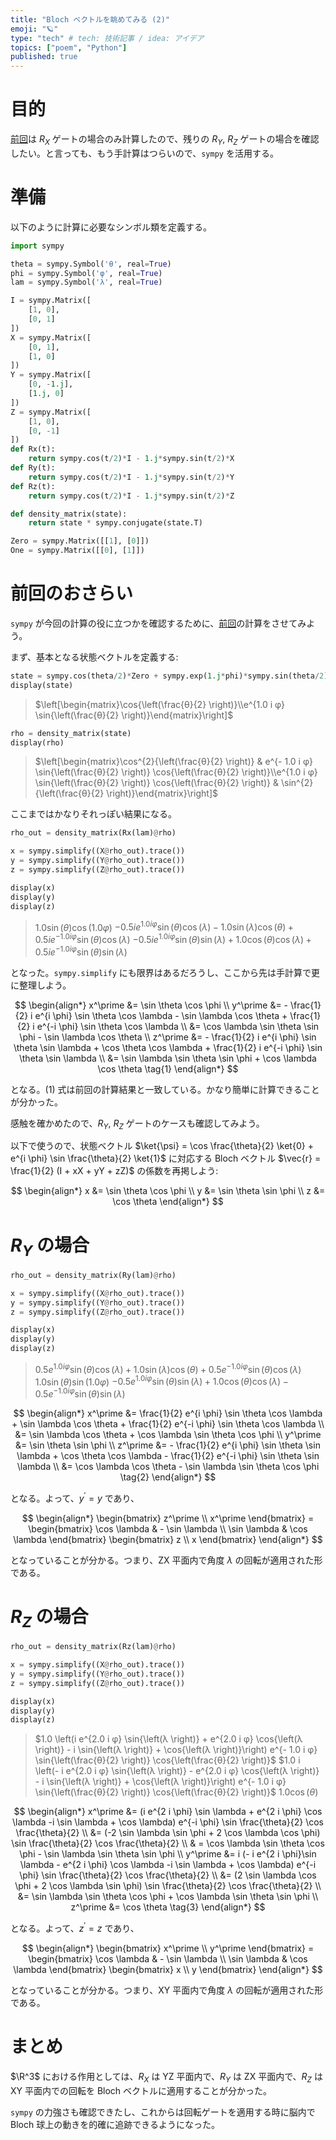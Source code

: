 ```yaml
---
title: "Bloch ベクトルを眺めてみる (2)"
emoji: "🪐"
type: "tech" # tech: 技術記事 / idea: アイデア
topics: ["poem", "Python"]
published: true
---
```


# 目的

[前回](/derwind/articles/dwd-bloch-vector)は $R_X$ ゲートの場合のみ計算したので、残りの $R_Y$, $R_Z$ ゲートの場合を確認したい。と言っても、もう手計算はつらいので、`sympy` を活用する。

# 準備

以下のように計算に必要なシンボル類を定義する。

```python
import sympy

theta = sympy.Symbol('θ', real=True)
phi = sympy.Symbol('φ', real=True)
lam = sympy.Symbol('λ', real=True)

I = sympy.Matrix([
    [1, 0],
    [0, 1]
])
X = sympy.Matrix([
    [0, 1],
    [1, 0]
])
Y = sympy.Matrix([
    [0, -1.j],
    [1.j, 0]
])
Z = sympy.Matrix([
    [1, 0],
    [0, -1]
])
def Rx(t):
    return sympy.cos(t/2)*I - 1.j*sympy.sin(t/2)*X
def Ry(t):
    return sympy.cos(t/2)*I - 1.j*sympy.sin(t/2)*Y
def Rz(t):
    return sympy.cos(t/2)*I - 1.j*sympy.sin(t/2)*Z

def density_matrix(state):
    return state * sympy.conjugate(state.T)

Zero = sympy.Matrix([[1], [0]])
One = sympy.Matrix([[0], [1]])
```

# 前回のおさらい

`sympy` が今回の計算の役に立つかを確認するために、[前回](/derwind/articles/dwd-bloch-vector)の計算をさせてみよう。

まず、基本となる状態ベクトルを定義する:

```python
state = sympy.cos(theta/2)*Zero + sympy.exp(1.j*phi)*sympy.sin(theta/2)*One
display(state)
```

> $\left[\begin{matrix}\cos{\left(\frac{θ}{2} \right)}\\e^{1.0 i φ} \sin{\left(\frac{θ}{2} \right)}\end{matrix}\right]$

```python
rho = density_matrix(state)
display(rho)
```

> $\left[\begin{matrix}\cos^{2}{\left(\frac{θ}{2} \right)} & e^{- 1.0 i φ} \sin{\left(\frac{θ}{2} \right)} \cos{\left(\frac{θ}{2} \right)}\\e^{1.0 i φ} \sin{\left(\frac{θ}{2} \right)} \cos{\left(\frac{θ}{2} \right)} & \sin^{2}{\left(\frac{θ}{2} \right)}\end{matrix}\right]$

ここまではかなりそれっぽい結果になる。

```python
rho_out = density_matrix(Rx(lam)@rho)

x = sympy.simplify((X@rho_out).trace())
y = sympy.simplify((Y@rho_out).trace())
z = sympy.simplify((Z@rho_out).trace())

display(x)
display(y)
display(z)
```

> $1.0 \sin{\left(θ \right)} \cos{\left(1.0 φ \right)}$
> $- 0.5 i e^{1.0 i φ} \sin{\left(θ \right)} \cos{\left(λ \right)} - 1.0 \sin{\left(λ \right)} \cos{\left(θ \right)} + 0.5 i e^{- 1.0 i φ} \sin{\left(θ \right)} \cos{\left(λ \right)}$
> $- 0.5 i e^{1.0 i φ} \sin{\left(θ \right)} \sin{\left(λ \right)} + 1.0 \cos{\left(θ \right)} \cos{\left(λ \right)} + 0.5 i e^{- 1.0 i φ} \sin{\left(θ \right)} \sin{\left(λ \right)}$

となった。`sympy.simplify` にも限界はあるだろうし、ここから先は手計算で更に整理しよう。

$$
\begin{align*}
x^\prime &= \sin \theta \cos \phi \\
y^\prime &= - \frac{1}{2} i e^{i \phi} \sin \theta \cos \lambda - \sin \lambda \cos \theta + \frac{1}{2} i e^{-i \phi} \sin \theta \cos \lambda \\
&= \cos \lambda \sin \theta \sin \phi - \sin \lambda \cos \theta \\
z^\prime &= - \frac{1}{2} i e^{i \phi} \sin \theta \sin \lambda + \cos \theta \cos \lambda + \frac{1}{2} i e^{-i \phi} \sin \theta \sin \lambda \\
&= \sin \lambda \sin \theta \sin \phi + \cos \lambda \cos \theta
\tag{1}
\end{align*}
$$

となる。(1) 式は前回の計算結果と一致している。かなり簡単に計算できることが分かった。

感触を確かめたので、$R_Y$, $R_Z$ ゲートのケースも確認してみよう。

以下で使うので、状態ベクトル $\ket{\psi} = \cos \frac{\theta}{2} \ket{0} + e^{i \phi} \sin \frac{\theta}{2} \ket{1}$ に対応する Bloch ベクトル $\vec{r} = \frac{1}{2} (I + xX + yY + zZ)$ の係数を再掲しよう:

$$
\begin{align*}
x &= \sin \theta \cos \phi \\
y &= \sin \theta \sin \phi \\
z &= \cos \theta
\end{align*}
$$

# $R_Y$ の場合

```python
rho_out = density_matrix(Ry(lam)@rho)

x = sympy.simplify((X@rho_out).trace())
y = sympy.simplify((Y@rho_out).trace())
z = sympy.simplify((Z@rho_out).trace())

display(x)
display(y)
display(z)
```

> $0.5 e^{1.0 i φ} \sin{\left(θ \right)} \cos{\left(λ \right)} + 1.0 \sin{\left(λ \right)} \cos{\left(θ \right)} + 0.5 e^{- 1.0 i φ} \sin{\left(θ \right)} \cos{\left(λ \right)}$
> $1.0 \sin{\left(θ \right)} \sin{\left(1.0 φ \right)}$
> $- 0.5 e^{1.0 i φ} \sin{\left(θ \right)} \sin{\left(λ \right)} + 1.0 \cos{\left(θ \right)} \cos{\left(λ \right)} - 0.5 e^{- 1.0 i φ} \sin{\left(θ \right)} \sin{\left(λ \right)}$

$$
\begin{align*}
x^\prime &= \frac{1}{2} e^{i \phi} \sin \theta \cos \lambda + \sin \lambda \cos \theta + \frac{1}{2} e^{-i \phi} \sin \theta \cos \lambda \\
&= \sin \lambda \cos \theta + \cos \lambda \sin \theta \cos \phi \\
y^\prime &= \sin \theta \sin \phi \\
z^\prime &= - \frac{1}{2} e^{i \phi} \sin \theta \sin \lambda + \cos \theta \cos \lambda - \frac{1}{2} e^{-i \phi} \sin \theta \sin \lambda \\
&= \cos \lambda \cos \theta - \sin \lambda \sin \theta \cos \phi
\tag{2}
\end{align*}
$$

となる。よって、$y^\prime = y$ であり、

$$
\begin{align*}
\begin{bmatrix}
z^\prime \\ x^\prime
\end{bmatrix} = \begin{bmatrix}
\cos \lambda & - \sin \lambda \\
\sin \lambda & \cos \lambda
\end{bmatrix} \begin{bmatrix}
z \\ x
\end{bmatrix}
\end{align*}
$$

となっていることが分かる。つまり、ZX 平面内で角度 $\lambda$ の回転が適用された形である。

# $R_Z$ の場合

```python
rho_out = density_matrix(Rz(lam)@rho)

x = sympy.simplify((X@rho_out).trace())
y = sympy.simplify((Y@rho_out).trace())
z = sympy.simplify((Z@rho_out).trace())

display(x)
display(y)
display(z)
```

> $1.0 \left(i e^{2.0 i φ} \sin{\left(λ \right)} + e^{2.0 i φ} \cos{\left(λ \right)} - i \sin{\left(λ \right)} + \cos{\left(λ \right)}\right) e^{- 1.0 i φ} \sin{\left(\frac{θ}{2} \right)} \cos{\left(\frac{θ}{2} \right)}$
> $1.0 i \left(- i e^{2.0 i φ} \sin{\left(λ \right)} - e^{2.0 i φ} \cos{\left(λ \right)} - i \sin{\left(λ \right)} + \cos{\left(λ \right)}\right) e^{- 1.0 i φ} \sin{\left(\frac{θ}{2} \right)} \cos{\left(\frac{θ}{2} \right)}$
> $1.0 \cos{\left(θ \right)}$

$$
\begin{align*}
x^\prime &= (i e^{2 i \phi} \sin \lambda + e^{2 i \phi} \cos \lambda -i \sin \lambda + \cos \lambda) e^{-i \phi} \sin \frac{\theta}{2} \cos \frac{\theta}{2} \\
&= (-2 \sin \lambda \sin \phi + 2 \cos \lambda \cos \phi) \sin \frac{\theta}{2} \cos \frac{\theta}{2} \\
& = \cos \lambda \sin \theta \cos \phi - \sin \lambda \sin \theta \sin \phi \\
y^\prime &= i (- i e^{2 i \phi}\sin \lambda - e^{2 i \phi} \cos \lambda -i \sin \lambda + \cos \lambda) e^{-i \phi} \sin \frac{\theta}{2} \cos \frac{\theta}{2} \\
&= (2 \sin \lambda \cos \phi + 2 \cos \lambda \sin \phi) \sin \frac{\theta}{2} \cos \frac{\theta}{2} \\
&= \sin \lambda \sin \theta \cos \phi + \cos \lambda \sin \theta \sin \phi \\
z^\prime &= \cos \theta
\tag{3}
\end{align*}
$$

となる。よって、$z^\prime = z$ であり、

$$
\begin{align*}
\begin{bmatrix}
x^\prime \\ y^\prime
\end{bmatrix} = \begin{bmatrix}
\cos \lambda & - \sin \lambda \\
\sin \lambda & \cos \lambda
\end{bmatrix} \begin{bmatrix}
x \\ y
\end{bmatrix}
\end{align*}
$$

となっていることが分かる。つまり、XY 平面内で角度 $\lambda$ の回転が適用された形である。

# まとめ

$\R^3$ における作用としては、$R_X$ は YZ 平面内で、$R_Y$ は ZX 平面内で、$R_Z$ は XY 平面内での回転を Bloch ベクトルに適用することが分かった。

`sympy` の力強さも確認できたし、これからは回転ゲートを適用する時に脳内で Bloch 球上の動きを的確に追跡できるようになった。
